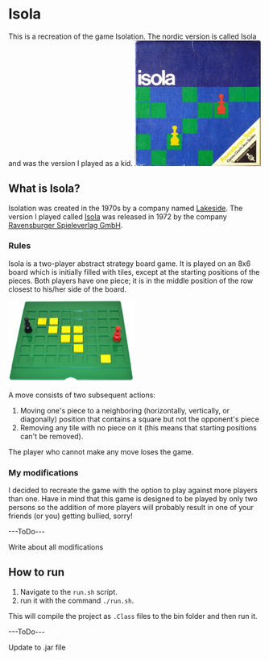 # Isola
This is a recreation of the game Isolation.
The nordic version is called Isola and was the version I played as a kid.
<img src="https://github.com/SvenssonJesper/Isola/blob/master/res/images/gameBox.png" alt="Isola (nordic version of Isolation)" width="250">

## What is Isola?
Isolation was created in the 1970s by a company named [Lakeside][Lside].
The version I played called [Isola][Isola] was released in 1972 by the company 
[Ravensburger Spieleverlag GmbH][GmbH].

### Rules
Isola is a two-player abstract strategy board game. It is played on an 8x6 board which is initially filled with tiles, except at the starting positions of the pieces. Both players have one piece; it is in the middle position of the row closest to his/her side of the board.

<img src="https://github.com/SvenssonJesper/Isola/blob/master/res/images/IsolaBoard.png" alt="Isola game board" width="250">


A move consists of two subsequent actions:

1. Moving one's piece to a neighboring (horizontally, vertically, or diagonally) position that contains a square but not the opponent's piece
2. Removing any tile with no piece on it (this means that starting positions can't be removed).

The player who cannot make any move loses the game.

### My modifications
I decided to recreate the game with the option to play against more players than one. 
Have in mind that this game is designed to be played by only two persons so the addition of more players 
will probably result in one of your friends (or you) getting bullied, sorry! 

---ToDo---

Write about all modifications

## How to run
1. Navigate to the ```run.sh``` script.
2. run it with the command ```./run.sh```.

This will compile the project as ```.Class``` files to the bin folder and then run it.

---ToDo---

Update to .jar file

[lside]: (https://www.lakeside.com/homels)
[GmbH]: (https://www.ravensburger.org/uk/start/index.html)
[Isola]: (https://boardgamegeek.com/boardgameversion/223480/nordic-first-edition)
